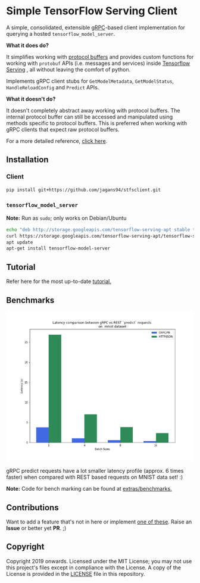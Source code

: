 # Simple TensorFlow Serving Client

A simple, consolidated, extensible [gRPC](https://grpc.io/)-based client implementation for querying a hosted `tensorflow_model_server`.

**What it does do?**

It simplifies working with [protocol buffers](https://developers.google.com/protocol-buffers/) and provides custom functions for working with `protobuf` APIs (i.e. messages and services) inside [Tensorflow Serving](https://www.tensorflow.org/tfx/guide/serving) , all without leaving the comfort of python. 

Implements gRPC client stubs for `GetModelMetadata`, `GetModelStatus`, `HandleReloadConfig` and `Predict` APIs. 

**What it doesn't do?**

It doesn't completely abstract away working with protocol buffers. The internal protocol buffer can still be accessed and manipulated using methods specific to protocol buffers. This is preferred when working with gRPC clients that expect raw protocol buffers.

For a more detailed reference, [click here](./docs/DESIGN.md).

## Installation

### Client

```bash
pip install git+https://github.com/jagans94/stfsclient.git
```

### `tensorflow_model_server` 

**Note:** Run as `sudo`; only works on Debian/Ubuntu

```bash
echo "deb http://storage.googleapis.com/tensorflow-serving-apt stable tensorflow-model-server tensorflow-model-server-universal" | tee /etc/apt/sources.list.d/tensorflow-serving.list && \
curl https://storage.googleapis.com/tensorflow-serving-apt/tensorflow-serving.release.pub.gpg | apt-key add -
apt update
apt-get install tensorflow-model-server
```

## Tutorial

Refer here for the most up-to-date [tutorial.](./extras/tutorial)

## Benchmarks

 ![](./docs/latency_profile_mnist.png)

gRPC predict requests have a lot smaller latency profile (approx. 6 times faster) when compared with REST based requests on MNIST data set! :)

**Note:** Code for bench marking can be found at  [extras/benchmarks.](./extras/benchmarks)

## Contributions

Want to add a feature that's not in here or implement [one of these](./docs/TODO.md). Raise an **Issue** or better yet **PR**. ;)

## Copyright

Copyright 2019 onwards. Licensed under the MIT License; you may not use this project's files except in compliance with the License. A copy of the License is provided in the [LICENSE](./LICENSE) file in this repository.

